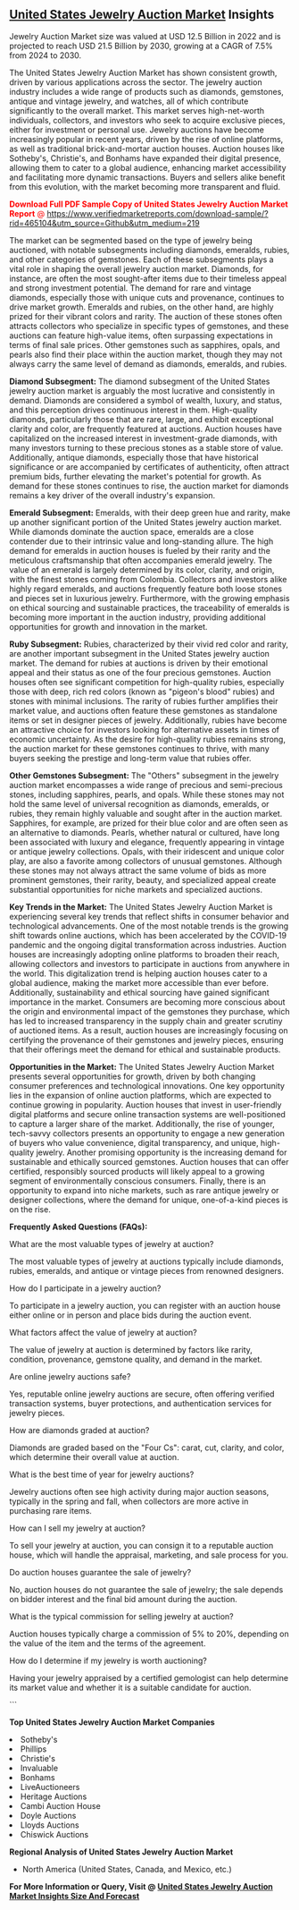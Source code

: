 <h2><a href="https://www.verifiedmarketreports.com/download-sample/?rid=465104&amp;utm_source=Github&amp;utm_medium=219" target="_blank">United States Jewelry Auction Market</a> Insights</h2><p>Jewelry Auction Market size was valued at USD 12.5 Billion in 2022 and is projected to reach USD 21.5 Billion by 2030, growing at a CAGR of 7.5% from 2024 to 2030.</p><p><p>The United States Jewelry Auction Market has shown consistent growth, driven by various applications across the sector. The jewelry auction industry includes a wide range of products such as diamonds, gemstones, antique and vintage jewelry, and watches, all of which contribute significantly to the overall market. This market serves high-net-worth individuals, collectors, and investors who seek to acquire exclusive pieces, either for investment or personal use. Jewelry auctions have become increasingly popular in recent years, driven by the rise of online platforms, as well as traditional brick-and-mortar auction houses. Auction houses like Sotheby's, Christie's, and Bonhams have expanded their digital presence, allowing them to cater to a global audience, enhancing market accessibility and facilitating more dynamic transactions. Buyers and sellers alike benefit from this evolution, with the market becoming more transparent and fluid.<p><span class=""><span style="color: #ff0000;"><strong>Download Full PDF Sample Copy of United States Jewelry Auction Market Report</strong> @ </span><a href="https://www.verifiedmarketreports.com/download-sample/?rid=465104&amp;utm_source=Github&amp;utm_medium=219" target="_blank">https://www.verifiedmarketreports.com/download-sample/?rid=465104&amp;utm_source=Github&amp;utm_medium=219</a></span></p></p><p>The market can be segmented based on the type of jewelry being auctioned, with notable subsegments including diamonds, emeralds, rubies, and other categories of gemstones. Each of these subsegments plays a vital role in shaping the overall jewelry auction market. Diamonds, for instance, are often the most sought-after items due to their timeless appeal and strong investment potential. The demand for rare and vintage diamonds, especially those with unique cuts and provenance, continues to drive market growth. Emeralds and rubies, on the other hand, are highly prized for their vibrant colors and rarity. The auction of these stones often attracts collectors who specialize in specific types of gemstones, and these auctions can feature high-value items, often surpassing expectations in terms of final sale prices. Other gemstones such as sapphires, opals, and pearls also find their place within the auction market, though they may not always carry the same level of demand as diamonds, emeralds, and rubies.<p><strong>Diamond Subsegment:</strong> The diamond subsegment of the United States jewelry auction market is arguably the most lucrative and consistently in demand. Diamonds are considered a symbol of wealth, luxury, and status, and this perception drives continuous interest in them. High-quality diamonds, particularly those that are rare, large, and exhibit exceptional clarity and color, are frequently featured at auctions. Auction houses have capitalized on the increased interest in investment-grade diamonds, with many investors turning to these precious stones as a stable store of value. Additionally, antique diamonds, especially those that have historical significance or are accompanied by certificates of authenticity, often attract premium bids, further elevating the market's potential for growth. As demand for these stones continues to rise, the auction market for diamonds remains a key driver of the overall industry's expansion.<p><strong>Emerald Subsegment:</strong> Emeralds, with their deep green hue and rarity, make up another significant portion of the United States jewelry auction market. While diamonds dominate the auction space, emeralds are a close contender due to their intrinsic value and long-standing allure. The high demand for emeralds in auction houses is fueled by their rarity and the meticulous craftsmanship that often accompanies emerald jewelry. The value of an emerald is largely determined by its color, clarity, and origin, with the finest stones coming from Colombia. Collectors and investors alike highly regard emeralds, and auctions frequently feature both loose stones and pieces set in luxurious jewelry. Furthermore, with the growing emphasis on ethical sourcing and sustainable practices, the traceability of emeralds is becoming more important in the auction industry, providing additional opportunities for growth and innovation in the market.<p><strong>Ruby Subsegment:</strong> Rubies, characterized by their vivid red color and rarity, are another important subsegment in the United States jewelry auction market. The demand for rubies at auctions is driven by their emotional appeal and their status as one of the four precious gemstones. Auction houses often see significant competition for high-quality rubies, especially those with deep, rich red colors (known as "pigeon's blood" rubies) and stones with minimal inclusions. The rarity of rubies further amplifies their market value, and auctions often feature these gemstones as standalone items or set in designer pieces of jewelry. Additionally, rubies have become an attractive choice for investors looking for alternative assets in times of economic uncertainty. As the desire for high-quality rubies remains strong, the auction market for these gemstones continues to thrive, with many buyers seeking the prestige and long-term value that rubies offer.<p><strong>Other Gemstones Subsegment:</strong> The "Others" subsegment in the jewelry auction market encompasses a wide range of precious and semi-precious stones, including sapphires, pearls, and opals. While these stones may not hold the same level of universal recognition as diamonds, emeralds, or rubies, they remain highly valuable and sought after in the auction market. Sapphires, for example, are prized for their blue color and are often seen as an alternative to diamonds. Pearls, whether natural or cultured, have long been associated with luxury and elegance, frequently appearing in vintage or antique jewelry collections. Opals, with their iridescent and unique color play, are also a favorite among collectors of unusual gemstones. Although these stones may not always attract the same volume of bids as more prominent gemstones, their rarity, beauty, and specialized appeal create substantial opportunities for niche markets and specialized auctions.<p><strong>Key Trends in the Market:</strong> The United States Jewelry Auction Market is experiencing several key trends that reflect shifts in consumer behavior and technological advancements. One of the most notable trends is the growing shift towards online auctions, which has been accelerated by the COVID-19 pandemic and the ongoing digital transformation across industries. Auction houses are increasingly adopting online platforms to broaden their reach, allowing collectors and investors to participate in auctions from anywhere in the world. This digitalization trend is helping auction houses cater to a global audience, making the market more accessible than ever before. Additionally, sustainability and ethical sourcing have gained significant importance in the market. Consumers are becoming more conscious about the origin and environmental impact of the gemstones they purchase, which has led to increased transparency in the supply chain and greater scrutiny of auctioned items. As a result, auction houses are increasingly focusing on certifying the provenance of their gemstones and jewelry pieces, ensuring that their offerings meet the demand for ethical and sustainable products.<p><strong>Opportunities in the Market:</strong> The United States Jewelry Auction Market presents several opportunities for growth, driven by both changing consumer preferences and technological innovations. One key opportunity lies in the expansion of online auction platforms, which are expected to continue growing in popularity. Auction houses that invest in user-friendly digital platforms and secure online transaction systems are well-positioned to capture a larger share of the market. Additionally, the rise of younger, tech-savvy collectors presents an opportunity to engage a new generation of buyers who value convenience, digital transparency, and unique, high-quality jewelry. Another promising opportunity is the increasing demand for sustainable and ethically sourced gemstones. Auction houses that can offer certified, responsibly sourced products will likely appeal to a growing segment of environmentally conscious consumers. Finally, there is an opportunity to expand into niche markets, such as rare antique jewelry or designer collections, where the demand for unique, one-of-a-kind pieces is on the rise.<p><strong>Frequently Asked Questions (FAQs):</strong></p><p>What are the most valuable types of jewelry at auction?</p><p>The most valuable types of jewelry at auctions typically include diamonds, rubies, emeralds, and antique or vintage pieces from renowned designers.</p><p>How do I participate in a jewelry auction?</p><p>To participate in a jewelry auction, you can register with an auction house either online or in person and place bids during the auction event.</p><p>What factors affect the value of jewelry at auction?</p><p>The value of jewelry at auction is determined by factors like rarity, condition, provenance, gemstone quality, and demand in the market.</p><p>Are online jewelry auctions safe?</p><p>Yes, reputable online jewelry auctions are secure, often offering verified transaction systems, buyer protections, and authentication services for jewelry pieces.</p><p>How are diamonds graded at auction?</p><p>Diamonds are graded based on the "Four Cs": carat, cut, clarity, and color, which determine their overall value at auction.</p><p>What is the best time of year for jewelry auctions?</p><p>Jewelry auctions often see high activity during major auction seasons, typically in the spring and fall, when collectors are more active in purchasing rare items.</p><p>How can I sell my jewelry at auction?</p><p>To sell your jewelry at auction, you can consign it to a reputable auction house, which will handle the appraisal, marketing, and sale process for you.</p><p>Do auction houses guarantee the sale of jewelry?</p><p>No, auction houses do not guarantee the sale of jewelry; the sale depends on bidder interest and the final bid amount during the auction.</p><p>What is the typical commission for selling jewelry at auction?</p><p>Auction houses typically charge a commission of 5% to 20%, depending on the value of the item and the terms of the agreement.</p><p>How do I determine if my jewelry is worth auctioning?</p><p>Having your jewelry appraised by a certified gemologist can help determine its market value and whether it is a suitable candidate for auction.</p>``` </p><p><strong>Top United States Jewelry Auction Market Companies</strong></p><div data-test-id=""><p><li>Sotheby's</li><li> Phillips</li><li> Christie's</li><li> Invaluable</li><li> Bonhams</li><li> LiveAuctioneers</li><li> Heritage Auctions</li><li> Cambi Auction House</li><li> Doyle Auctions</li><li> Lloyds Auctions</li><li> Chiswick Auctions</li></p><div><strong>Regional Analysis of&nbsp;United States Jewelry Auction Market</strong></div><ul><li dir="ltr"><p dir="ltr">North America&nbsp;(United States, Canada, and Mexico, etc.)</p></li></ul><p><strong>For More Information or Query, Visit @&nbsp;</strong><strong><a href="https://www.verifiedmarketreports.com/product/jewelry-auction-market/?utm_source=Github&amp;utm_medium=219" target="_blank">United States Jewelry Auction Market Insights Size And Forecast</a></strong></p></div>

